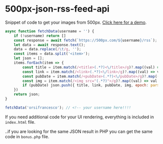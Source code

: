 # 500px-json-rss-feed-api

Snippet of code to get your images from 500px. [Click here for a demo](https://orsifrancesco.github.io/500px-json-rss-feed-api/).

```js
async function fetchData(username = '') {
    if (!username) return []
    const response = await fetch(`https://500px.com/${username}/rss`);
    let data = await response.text();
    data = data.replace(/\t/g, '');
    const items = data.split('<item>');
    let json = [];
    items.forEach(item => {
        const title = item.match(/<title>(.*?)<\/title>/g)?.map((val) => val?.replace(/<\/?title>/g, ''))?.[0]
        const link = item.match(/<link>(.*?)<\/link>/g)?.map((val) => val?.replace(/<\/?link>/g, ''))?.[0]
        const pubDate = item.match(/<pubDate>(.*?)<\/pubDate>/g)?.map((val) => val?.replace(/<\/?pubDate>/g, ''))?.[0]
        const img = item.match(/<img src="(.*?)">/g)?.map((val) => val.replace(/<img src="/g, '')?.replace(/">/g, ''))?.[0]
        if (pubDate) json.push({ title, link, pubDate, img, epoch: parseInt(new Date(pubDate).getTime() / 1000) })
    })
    return json;
}

fetchData('orsifrancesco'); // <!-- your username here!!!!
```

If you need additional code for your UI rendering, everything is included in `index.html` file.

..if you are looking for the same JSON result in PHP you can get the same code in `bonus.php` file.